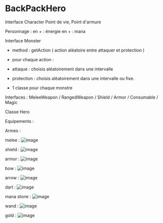 # BackPackHero

Interface Character
Point de vie, Point d'armure

Personnage : 
en + : énergie
en + : mana


Interface Monster
- method : getAction ( action aléatoire entre attaquer et protection )
- pour chaque action : 
- attaque : choisis aléatoirement dans une intervalle
- protection : choisis aléatoirement dans une intervalle ou fixe.

- 1 classe pour chaque monstre

Interfaces : 
MeleeWeapon / RangedWeapon / Shield / Armor / Consumable / Magic

Classe Hero

Equipements : 

Armes : 

melee : ![image](https://user-images.githubusercontent.com/117275175/227722871-9ff10c18-6dfd-4f8c-8b86-e14ef4c6a74d.png)

shield : ![image](https://user-images.githubusercontent.com/117275175/227723677-a9f79c34-1357-46fb-aaa5-e0c9dcbc818d.png)

armor : ![image](https://user-images.githubusercontent.com/117275175/227723767-acb44c4a-3e4b-4ad3-b6c5-b4d5933b5838.png)

bow : ![image](https://user-images.githubusercontent.com/117275175/227732077-1cbc7cda-770a-4f00-b370-b6ec54f0a535.png)

arrow : ![image](https://user-images.githubusercontent.com/117275175/227732086-70e56c0f-958a-41f2-bf37-d54eedb813b4.png)

dart : ![image](https://user-images.githubusercontent.com/117275175/227732137-1d80fff2-6b40-419f-825f-6477cc6d9687.png)

mana stone : ![image](https://user-images.githubusercontent.com/117275175/227732257-1b14ae82-8d1a-4c73-a67d-ad0016b6f626.png)

wand : ![image](https://user-images.githubusercontent.com/117275175/227732273-f70f93b5-1eb8-4f99-9d28-ee39d7eaf92b.png)

gold : ![image](https://user-images.githubusercontent.com/117275175/227732311-843bedbb-1153-4de6-8aac-f35df48e21d7.png)





